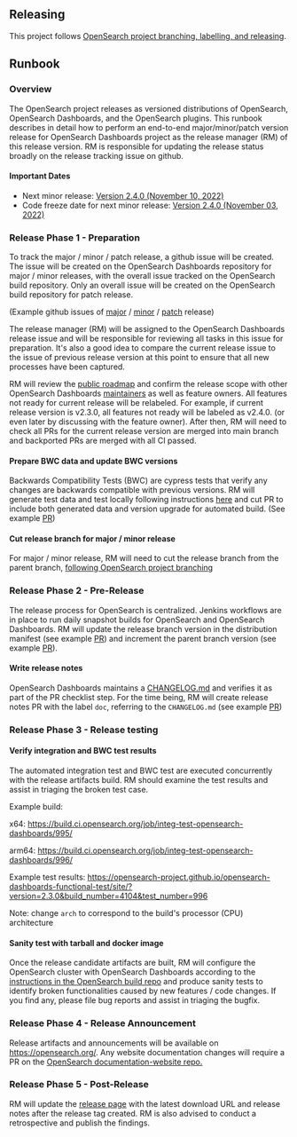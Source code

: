 ## Releasing

This project follows [OpenSearch project branching, labelling, and releasing](https://github.com/opensearch-project/.github/blob/main/RELEASING.md).

## Runbook

### Overview

The OpenSearch project releases as versioned distributions of OpenSearch, OpenSearch Dashboards, and the OpenSearch plugins. This runbook describes in detail how to perform an end-to-end major/minor/patch version release for OpenSearch Dashboards project as the release manager (RM) of this release version. RM is responsible for updating the release status broadly on the release tracking issue on github.

#### Important Dates

- Next minor release: [Version 2.4.0 (November 10, 2022)](https://github.com/orgs/opensearch-project/projects/1#column-19044869)
- Code freeze date for next minor release: [Version 2.4.0 (November 03, 2022)](https://github.com/opensearch-project/openSearch-build/issues/2649#issue-1378667303)

### Release Phase 1 - Preparation

To track the major / minor / patch release, a github issue will be created. The issue will be created on the OpenSearch Dashboards repository for major / minor releases, with the overall issue tracked on the OpenSearch build repository. Only an overall issue will be created on the OpenSearch build repository for patch release.

(Example github issues of [major](https://github.com/opensearch-project/OpenSearch-Dashboards/issues/1548) / [minor](https://github.com/opensearch-project/OpenSearch-Dashboards/issues/2230) / [patch](https://github.com/opensearch-project/opensearch-build/issues/2650) release)

The release manager (RM) will be assigned to the OpenSearch Dashboards release issue and will be responsible for reviewing all tasks in this issue for preparation. It's also a good idea to compare the current release issue to the issue of previous release version at this point to ensure that all new processes have been captured.

RM will review the [public roadmap](https://github.com/orgs/opensearch-project/projects/1) and confirm the release scope with other OpenSearch Dashboards [maintainers](https://github.com/opensearch-project/OpenSearch-Dashboards/blob/main/MAINTAINERS.md) as well as feature owners. All features not ready for current release will be relabeled. For example, if current release version is v2.3.0, all features not ready will be labeled as v2.4.0. (or even later by discussing with the feature owner). After then, RM will need to check all PRs for the current release version are merged into main branch and backported PRs are merged with all CI passed.

#### Prepare BWC data and update BWC versions

Backwards Compatibility Tests (BWC) are cypress tests that verify any changes are backwards compatible with previous versions. RM will generate test data and test locally following instructions [here](https://github.com/opensearch-project/OpenSearch-Dashboards/blob/main/TESTING.md#backwards-compatibility-tests) and cut PR to include both generated data and version upgrade for automated build. (See example [PR](https://github.com/opensearch-project/OpenSearch-Dashboards/pull/2393/files))

#### Cut release branch for major / minor release

For major / minor release, RM will need to cut the release branch from the parent branch, [following OpenSearch project branching](https://github.com/opensearch-project/.github/blob/main/RELEASING.md#opensearch-branching)

### Release Phase 2 - Pre-Release

The release process for OpenSearch is centralized. Jenkins workflows are in place to run daily snapshot builds for OpenSearch and OpenSearch Dashboards. RM will update the release branch version in the distribution manifest (see example [PR](https://github.com/opensearch-project/opensearch-build/pull/2586/files)) and increment the parent branch version (see example [PR](https://github.com/opensearch-project/OpenSearch-Dashboards/pull/2295/files)).

#### Write release notes

OpenSearch Dashboards maintains a [CHANGELOG.md](https://github.com/opensearch-project/OpenSearch-Dashboards/blob/main/CHANGELOG.md) and verifies it as part of the PR checklist step. For the time being, RM will create release notes PR with the label `doc`, referring to the `CHANGELOG.md` (see example [PR](https://github.com/opensearch-project/OpenSearch-Dashboards/pull/2318))

### Release Phase 3 - Release testing

#### Verify integration and BWC test results

The automated integration test and BWC test are executed concurrently with the release artifacts build. RM should examine the test results and assist in triaging the broken test case.

Example build:

x64: https://build.ci.opensearch.org/job/integ-test-opensearch-dashboards/995/

arm64: https://build.ci.opensearch.org/job/integ-test-opensearch-dashboards/996/

Example test results:
https://opensearch-project.github.io/opensearch-dashboards-functional-test/site/?version=2.3.0&build_number=4104&test_number=996

Note: change `arch` to correspond to the build's processor (CPU) architecture

#### Sanity test with tarball and docker image

Once the release candidate artifacts are built, RM will configure the OpenSearch cluster with OpenSearch Dashboards according to the [instructions in the OpenSearch build repo](https://github.com/opensearch-project/opensearch-build/issues/2447#issuecomment-1241406594) and produce sanity tests to identify broken functionalities caused by new features / code changes. If you find any, please file bug reports and assist in triaging the bugfix.

### Release Phase 4 - Release Announcement

Release artifacts and announcements will be available on https://opensearch.org/. Any website documentation changes will require a PR on the [OpenSearch documentation-website repo.](https://github.com/opensearch-project/documentation-website)

### Release Phase 5 - Post-Release

RM will update the [release page](https://github.com/opensearch-project/OpenSearch-Dashboards/releases/) with the latest download URL and release notes after the release tag created. RM is also advised to conduct a retrospective and publish the findings.
